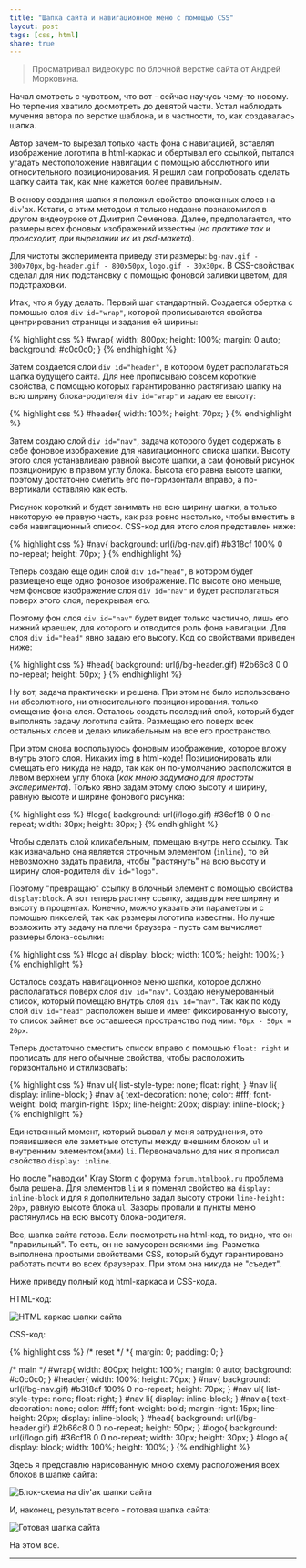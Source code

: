 ```yaml
---
title: "Шапка сайта и навигационное меню с помощью CSS"
layout: post
tags: [css, html]
share: true
---
```


> Просматривал видеокурс по блочной верстке сайта от Андрей Морковина.

Начал смотреть с чувством, что вот - сейчас научусь чему-то новому. Но терпения хватило досмотреть до девятой части. Устал наблюдать мучения автора по верстке шаблона, и в частности, то, как создавалась шапка.

Автор зачем-то вырезал только часть фона с навигацией, вставлял изображение логотипа в html-каркас и обертывал его ссылкой, пытался угадать местоположение навигации с помощью абсолютного или относительного позиционирования. Я решил сам попробовать сделать шапку сайта так, как мне кажется более правильным.

В основу создания шапки я положил свойство вложенных слоев на `div`'ах. Кстати, с этим методом я только недавно познакомился в другом видеоуроке от Дмитрия Семенова. Далее, предполагается, что размеры всех фоновых изображений известны (*на практике так и происходит, при вырезании их из psd-макета*).

Для чистоты эксперимента приведу эти размеры: `bg-nav.gif - 300x70px`, `bg-header.gif - 800x50px`, `logo.gif - 30x30px`. В CSS-свойствах сделал для них подстановку с помощью фоновой заливки цветом, для подстраховки.

Итак, что я буду делать. Первый шаг стандартный. Создается обертка с помощью слоя `div id="wrap"`, которой прописываются свойства центрирования страницы и задания ей ширины:

{% highlight css %}
#wrap{
  width: 800px;
  height: 100%;
  margin: 0 auto;
  background: #c0c0c0;
}
{% endhighlight %}

Затем создается слой `div id="header"`, в котором будет располагаться шапка будущего сайта. Для нее прописываю совсем короткие свойства, с помощью которых гарантированно растягиваю шапку на всю ширину блока-родителя `div id="wrap"` и задаю ее высоту:

{% highlight css %}
#header{
  width: 100%;
  height: 70px;
}
{% endhighlight %}

Затем создаю слой `div id="nav"`, задача которого будет содержать в себе фоновое изображение для навигационного списка шапки. Высоту этого слоя устанавливаю равной высоте шапки, а сам фоновый рисунок позиционирую в правом углу блока. Высота его равна высоте шапки, поэтому достаточно сметить его по-горизонтали вправо, а по-вертикали оставляю как есть.

Рисунок короткий и будет занимать не всю ширину шапки, а только некоторую ее правую часть, как раз ровно настолько, чтобы вместить в себя навигационный список. CSS-код для этого слоя представлен ниже:

{% highlight css %}
#nav{
  background: url(i/bg-nav.gif) #b318cf 100% 0 no-repeat;
  height: 70px;
}
{% endhighlight %}

Теперь создаю еще один слой `div id="head"`, в котором будет размещено еще одно фоновое изображение. По высоте оно меньше, чем фоновое изображение слоя `div id="nav"` и будет располагаться поверх этого слоя, перекрывая его.

Поэтому фон слоя `div id="nav"` будет видет только частично, лишь его нижний краешек, для которого и отводится роль фона навигации. Для слоя `div id="head"` явно задаю его высоту. Код со свойствами приведен ниже:

{% highlight css %}
#head{
  background: url(i/bg-header.gif) #2b66c8 0 0 no-repeat;
  height: 50px;
}
{% endhighlight %}

Ну вот, задача практически и решена. При этом не было использовано ни абсолютного, ни относительного позиционирования. только смещение фона слоя. Осталось создать последний слой, который будет выполнять задачу логотипа сайта. Размещаю его поверх всех остальных слоев и делаю кликабельным на все его пространство.

При этом снова воспользуюсь фоновым изображение, которое вложу внутрь этого слоя. Никаких img в html-коде! Позиционировать или смещать его никуда не надо, так как он по-умолчанию расположится в левом верхнем углу блока (*как мною задумано для простоты эксперимента*). Только явно задам этому слою высоту и ширину, равную высоте и ширине фонового рисунка:

{% highlight css %}
#logo{
  background: url(i/logo.gif) #36cf18 0 0 no-repeat;
  width: 30px;
  height: 30px;
}
{% endhighlight %}

Чтобы сделать слой кликабельным, помещаю внутрь него ссылку. Так как изначально она является строчным элементом (`inline`), то ей невозможно задать правила, чтобы "растянуть" на всю высоту и ширину слоя-родителя `div id="logo"`.

Поэтому "превращаю" ссылку в блочный элемент с помощью свойства `display:block`. А вот теперь растяну ссылку, задав для нее ширину и высоту в процентах. Конечно, можно указать эти параметры и с помощью пикселей, так как размеры логотипа известны. Но лучше возложить эту задачу на плечи браузера - пусть сам вычисляет размеры блока-ссылки:

{% highlight css %}
#logo a{
  display: block;
  width: 100%;
  height: 100%;
}
{% endhighlight %}

Осталось создать навигационное меню шапки, которое должно располагаться поверх слоя `div id="nav"`. Создаю ненумерованный список, который помещаю внутрь слоя `div id="nav"`. Так как по коду слой `div id="head"` расположен выше и имеет фиксированную высоту, то список займет все оставшееся пространство под ним: `70px - 50px = 20px`.

Теперь достаточно сместить список вправо с помощью `float: right` и прописать для него обычные свойства, чтобы расположить горизонтально и стилизовать:

{% highlight css %}
#nav ul{
  list-style-type: none;
  float: right;
}
  #nav li{
    display: inline-block;
  }
    #nav a{
      text-decoration: none;
      color: #fff;
      font-weight: bold;
      margin-right: 15px;
      line-height: 20px;
      display: inline-block;
    }
{% endhighlight %}

Единственный момент, который вызвал у меня затруднения, это появившиеся еле заметные отступы между внешним блоком `ul` и внутренним элементом(ами) `li`. Первоначально для них я прописал свойство `display: inline`.

Но после "наводки" Kray Storm с форума `forum.htmlbook.ru` проблема была решена. Для элементов `li` и я поменял свойство на `display: inline-block` и для я дополнительно задал высоту строки `line-height: 20px`, равную высоте блока `ul`. Зазоры пропали и пункты меню растянулись на всю высоту блока-родителя.

Все, шапка сайта готова. Если посмотреть на html-код, то видно, что он "правильный". То есть, он не замусорен всякими `img`. Разметка выполнена простыми свойствами CSS, который будут гарантировано работать почти во всех браузерах. При этом она никуда не "съедет".

Ниже приведу полный код html-каркаса и CSS-кода.

HTML-код:

![HTML каркас шапки сайта]({{site.url}}/images/uploads/2013/09/header-karkas.png)

CSS-код:

{% highlight css %}
/*  reset  */
  *{
    margin: 0;
    padding: 0;
  }

  /*  main */
  #wrap{
    width: 800px;
    height: 100%;
    margin: 0 auto;
    background: #c0c0c0;
  }
  #header{
    width: 100%;
    height: 70px;
  }
  #nav{
    background: url(i/bg-nav.gif) #b318cf 100% 0 no-repeat;
    height: 70px;
  }
    #nav ul{
      list-style-type: none;
      float: right;
    }
      #nav li{
        display: inline-block;
      }
        #nav a{
          text-decoration: none;
          color: #fff;
          font-weight: bold;
          margin-right: 15px;
          line-height: 20px;
          display: inline-block;
        }
  #head{
    background: url(i/bg-header.gif) #2b66c8 0 0 no-repeat;
    height: 50px;
  }
  #logo{
    background: url(i/logo.gif) #36cf18 0 0 no-repeat;
    width: 30px;
    height: 30px;
  }
    #logo a{
      display: block;
      width: 100%;
      height: 100%;
    }
{% endhighlight %}

Здесь я представлю нарисованную мною схему расположения всех блоков в шапке сайта:

![Блок-схема на div'ах шапки сайта]({{site.url}}/images/uploads/2013/09/shema.png)

И, наконец, результат всего - готовая шапка сайта:

![Готовая шапка сайта]({{site.url}}/images/uploads/2013/09/result-header.png)

На этом все.

---